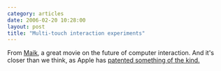 ```yaml
---
category: articles
date: 2006-02-20 10:28:00
layout: post
title: "Multi-touch interaction experiments"
---
```


From <a href="http://miguelcarvalho.com/">Maik</a>, a great movie on the future of computer interaction. And it's closer than we think, as Apple has <a href="http://www.macrumors.com/pages/2006/02/20060211144712.shtml">patented something of the kind.</a><iframe title="Multi-touch interaction experiments" width="480" height="300" data-src="//www.youtube.com/embed/zp-y3ZNaCqs" frameborder="0" allowfullscreen></iframe>
